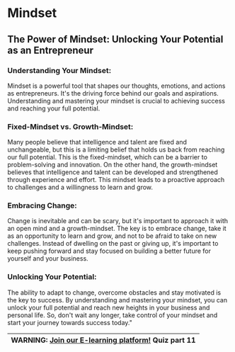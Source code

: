 # Mindset

## The Power of Mindset: Unlocking Your Potential as an Entrepreneur

### Understanding Your Mindset:
Mindset is a powerful tool that shapes our thoughts, emotions, and actions as entrepreneurs. It's the driving force behind our goals and aspirations. Understanding and mastering your mindset is crucial to achieving success and reaching your full potential.
### Fixed-Mindset vs. Growth-Mindset:
Many people believe that intelligence and talent are fixed and unchangeable, but this is a limiting belief that holds us back from reaching our full potential. This is the fixed-mindset, which can be a barrier to problem-solving and innovation. On the other hand, the growth-mindset believes that intelligence and talent can be developed and strengthened through experience and effort. This mindset leads to a proactive approach to challenges and a willingness to learn and grow.
### Embracing Change:
Change is inevitable and can be scary, but it's important to approach it with an open mind and a growth-mindset. The key is to embrace change, take it as an opportunity to learn and grow, and not to be afraid to take on new challenges. Instead of dwelling on the past or giving up, it's important to keep pushing forward and stay focused on building a better future for yourself and your business.

### Unlocking Your Potential:
The ability to adapt to change, overcome obstacles and stay motivated is the key to success. By understanding and mastering your mindset, you can unlock your full potential and reach new heights in your business and personal life. So, don't wait any longer, take control of your mindset and start your journey towards success today."

| WARNING: <a href="http://localhost:8080" target="_blank">Join our E-learning platform!</a> Quiz part 11 |
| --- |